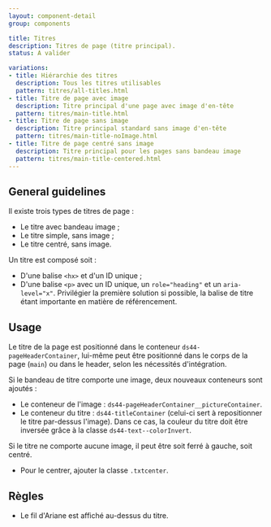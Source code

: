 ```yaml
---
layout: component-detail
group: components

title: Titres
description: Titres de page (titre principal).
status: A valider

variations:
- title: Hiérarchie des titres
  description: Tous les titres utilisables
  pattern: titres/all-titles.html
- title: Titre de page avec image
  description: Titre principal d'une page avec image d'en-tête
  pattern: titres/main-title.html
- title: Titre de page sans image
  description: Titre principal standard sans image d'en-tête
  pattern: titres/main-title-noImage.html
- title: Titre de page centré sans image
  description: Titre principal pour les pages sans bandeau image
  pattern: titres/main-title-centered.html
---
```


## General guidelines

Il existe trois types de titres de page :
* Le titre avec bandeau image ;
* Le titre simple, sans image ;
* Le titre centré, sans image.

Un titre est composé soit :
* D'une balise `<hx>` et d'un ID unique ;
* D'une balise `<p>` avec un ID unique, un `role="heading"` et un `aria-level="x"`.
Privilégier la première solution si possible, la balise de titre étant importante en matière de référencement.

## Usage

Le titre de la page est positionné dans le conteneur `ds44-pageHeaderContainer`, lui-même peut être positionné dans le corps de la page (`main`) ou dans le header, selon les nécessités d'intégration.

Si le bandeau de titre comporte une image, deux nouveaux conteneurs sont ajoutés :
* Le conteneur de l'image : `ds44-pageHeaderContainer__pictureContainer`.
* Le conteneur du titre : `ds44-titleContainer` (celui-ci sert à repositionner le titre par-dessus l'image).
Dans ce cas, la couleur du titre doit être inversée grâce à la classe `ds44-text--colorInvert`.

Si le titre ne comporte aucune image, il peut être soit ferré à gauche, soit centré.
* Pour le centrer, ajouter la classe `.txtcenter`.


## Règles

* Le fil d'Ariane est affiché au-dessus du titre.

